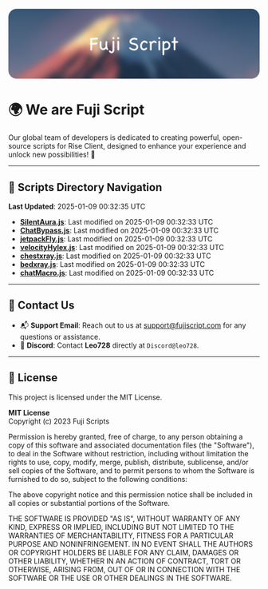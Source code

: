 ![Banner](.github/b.webp)

# 🌍 **We are Fuji Script**

Our global team of developers is dedicated to creating powerful, open-source scripts for Rise Client, designed to enhance your experience and unlock new possibilities! 🌟

---
<!-- SCRIPTS_NAVIGATION_START -->
## 📂 **Scripts Directory Navigation**

**Last Updated**: 2025-01-09 00:32:35 UTC

- **[SilentAura.js](scripts/SilentAura.js)**: Last modified on 2025-01-09 00:32:33 UTC
- **[ChatBypass.js](scripts/ChatBypass.js)**: Last modified on 2025-01-09 00:32:33 UTC
- **[jetpackFly.js](scripts/jetpackFly.js)**: Last modified on 2025-01-09 00:32:33 UTC
- **[velocityHylex.js](scripts/velocityHylex.js)**: Last modified on 2025-01-09 00:32:33 UTC
- **[chestxray.js](scripts/chestxray.js)**: Last modified on 2025-01-09 00:32:33 UTC
- **[bedxray.js](scripts/bedxray.js)**: Last modified on 2025-01-09 00:32:33 UTC
- **[chatMacro.js](scripts/chatMacro.js)**: Last modified on 2025-01-09 00:32:33 UTC

<!-- SCRIPTS_NAVIGATION_END -->

---

## 💬 **Contact Us**  
- 📬 **Support Email**: Reach out to us at [support@fujiscript.com](mailto:support@fujiscript.com) for any questions or assistance.  
- 💬 **Discord**: Contact **Leo728** directly at `Discord@leo728`.

---

## 📜 **License**

This project is licensed under the MIT License.  

**MIT License**  
Copyright (c) 2023 Fuji Scripts  

Permission is hereby granted, free of charge, to any person obtaining a copy of this software and associated documentation files (the "Software"), to deal in the Software without restriction, including without limitation the rights to use, copy, modify, merge, publish, distribute, sublicense, and/or sell copies of the Software, and to permit persons to whom the Software is furnished to do so, subject to the following conditions:  

The above copyright notice and this permission notice shall be included in all copies or substantial portions of the Software.  

THE SOFTWARE IS PROVIDED "AS IS", WITHOUT WARRANTY OF ANY KIND, EXPRESS OR IMPLIED, INCLUDING BUT NOT LIMITED TO THE WARRANTIES OF MERCHANTABILITY, FITNESS FOR A PARTICULAR PURPOSE AND NONINFRINGEMENT. IN NO EVENT SHALL THE AUTHORS OR COPYRIGHT HOLDERS BE LIABLE FOR ANY CLAIM, DAMAGES OR OTHER LIABILITY, WHETHER IN AN ACTION OF CONTRACT, TORT OR OTHERWISE, ARISING FROM, OUT OF OR IN CONNECTION WITH THE SOFTWARE OR THE USE OR OTHER DEALINGS IN THE SOFTWARE.  
